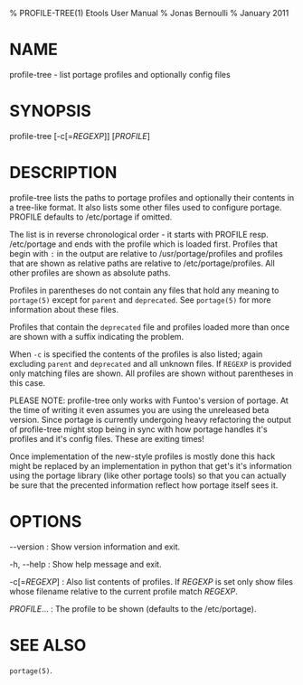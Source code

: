% PROFILE-TREE(1) Etools User Manual
% Jonas Bernoulli
% January 2011

# NAME

profile-tree - list portage profiles and optionally config files

# SYNOPSIS

profile-tree [-c[=*REGEXP*]] [*PROFILE*]

# DESCRIPTION

profile-tree lists the paths to portage profiles and optionally their
contents in a tree-like format.  It also lists some other files used to
configure portage.  PROFILE defaults to /etc/portage if omitted.

The list is in reverse chronological order - it starts with PROFILE resp.
/etc/portage and ends with the profile which is loaded first.  Profiles
that begin with `:` in the output are relative to /usr/portage/profiles
and profiles that are shown as relative paths are relative to
/etc/portage/profiles.  All other profiles are shown as absolute paths.

Profiles in parentheses do not contain any files that hold any meaning to
`portage(5)` except for `parent` and `deprecated`.  See `portage(5)` for
more information about these files.

Profiles that contain the `deprecated` file and profiles loaded more than
once are shown with a suffix indicating the problem.

When `-c` is specified the contents of the profiles is also listed; again
excluding `parent` and `deprecated` and all unknown files.  If `REGEXP`
is provided only matching files are shown. All profiles are shown without
parentheses in this case.

PLEASE NOTE: profile-tree only works with Funtoo's version of portage.
At the time of writing it even assumes you are using the unreleased beta
version.  Since portage is currently undergoing heavy refactoring the
output of profile-tree might stop being in sync with how portage handles
it's profiles and it's config files.  These are exiting times!

Once implementation of the new-style profiles is mostly done this hack
might be replaced by an implementation in python that get's it's
information using the portage library (like other portage tools) so that
you can actually be sure that the precented information reflect how
portage itself sees it.

# OPTIONS

\--version
:   Show version information and exit.

-h, \--help
:   Show help message and exit.

-c[=*REGEXP*]
:   Also list contents of profiles.  If *REGEXP* is set only show files
    whose filename relative to the current profile match *REGEXP*.

*PROFILE*...
:   The profile to be shown (defaults to the /etc/portage).

# SEE ALSO

`portage(5)`.
